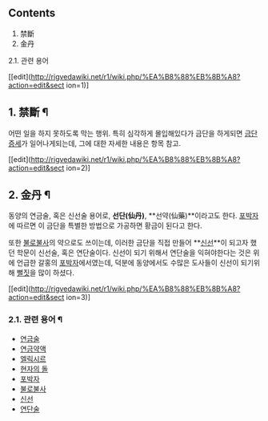 ## Contents

    

1. 禁斷 
2. 金丹 
    

2.1. 관련 용어

[[edit](http://rigvedawiki.net/r1/wiki.php/%EA%B8%88%EB%8B%A8?action=edit&sect
ion=1)]

## 1. 禁斷 ¶

어떤 일을 하지 못하도록 막는 행위. 특히 심각하게 몰입해있다가 금단을 하게되면
[금단증세](%EA%B8%88%EB%8B%A8%EC%A6%9D%EC%84%B8.md)가 일어나게되는데, 그에 대한 자세한 내용은 항목
참고.

  

[[edit](http://rigvedawiki.net/r1/wiki.php/%EA%B8%88%EB%8B%A8?action=edit&sect
ion=2)]

## 2. 金丹 ¶

동양의 연금술, 혹은 신선술 용어로, **선단(仙丹)**, **선약(仙藥)**이라고도 한다.
[포박자](%ED%8F%AC%EB%B0%95%EC%9E%90.md)에 따르면 이 금단을 특별한 방법으로 가공하면 황금이 된다고 한다.

  

또한 [불로불사](%EB%B6%88%EB%A1%9C%EB%B6%88%EC%82%AC.md)의 약으로도 쓰이는데, 이러한 금단을 직접
만들어 **[신선](%EC%8B%A0%EC%84%A0.md)**이 되고자 했던 학문이 신선술, 혹은 연단술이다. 신선이 되기 위해서
연단술을 익혀야한다는 것은 위에 언급한 갈홍의 [포박자](%ED%8F%AC%EB%B0%95%EC%9E%90.md)에서였는데, 덕분에
동양에서도 수많은 도사들이 신선이 되기위해 [뻘짓](%EB%BB%98%EC%A7%93.md)을 많이 하셨다.

  

[[edit](http://rigvedawiki.net/r1/wiki.php/%EA%B8%88%EB%8B%A8?action=edit&sect
ion=3)]

### 2.1. 관련 용어 ¶

  * [연금술](%EC%97%B0%EA%B8%88%EC%88%A0.md)
  * [연금약액](%EC%97%B0%EA%B8%88%EC%95%BD%EC%95%A1.md)
  * [엘릭시르](%EC%97%98%EB%A6%AD%EC%8B%9C%EB%A5%B4.md)
  * [현자의 돌](%ED%98%84%EC%9E%90%EC%9D%98%20%EB%8F%8C.md)
  * [포박자](%ED%8F%AC%EB%B0%95%EC%9E%90.md)
  * [불로불사](%EB%B6%88%EB%A1%9C%EB%B6%88%EC%82%AC.md)
  * [신선](%EC%8B%A0%EC%84%A0.md)
  * [연단술](%EC%97%B0%EB%8B%A8%EC%88%A0.md)

